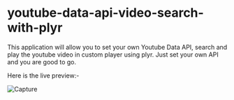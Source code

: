 # youtube-data-api-video-search-with-plyr
This application will allow you to set your own Youtube Data API, search and play the youtube video in custom player using plyr. 
Just set your own API and you are good to go.

Here is the live preview:-

![Capture](https://user-images.githubusercontent.com/7955105/233006855-7b82ea0c-3c21-4981-9e01-78f6dd1edd3e.PNG)


